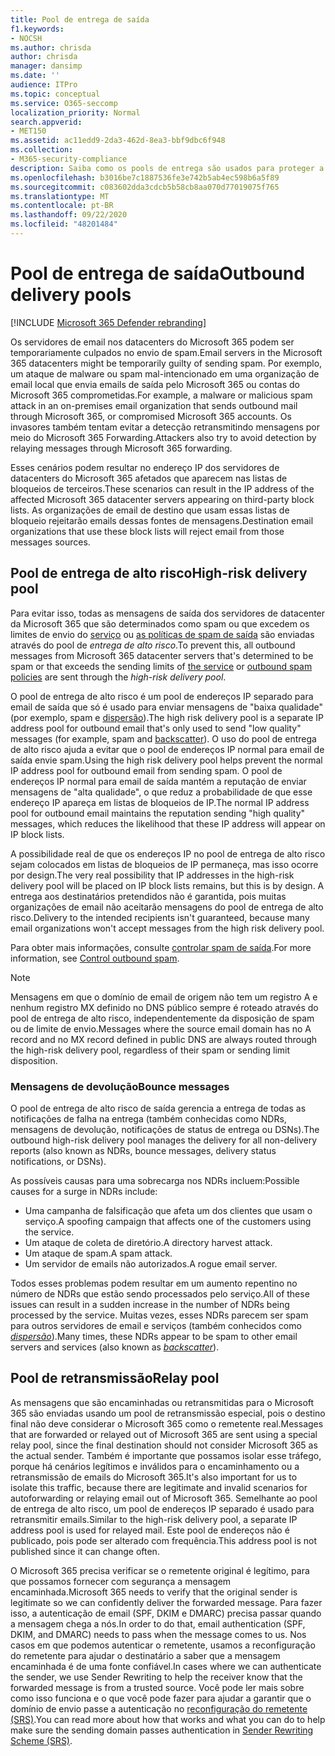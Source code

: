 ```yaml
---
title: Pool de entrega de saída
f1.keywords:
- NOCSH
ms.author: chrisda
author: chrisda
manager: dansimp
ms.date: ''
audience: ITPro
ms.topic: conceptual
ms.service: O365-seccomp
localization_priority: Normal
search.appverid:
- MET150
ms.assetid: ac11edd9-2da3-462d-8ea3-bbf9dbc6f948
ms.collection:
- M365-security-compliance
description: Saiba como os pools de entrega são usados para proteger a reputação de servidores de email nos datacenters do Microsoft 365.
ms.openlocfilehash: b3016be7c1887536fe3e742b5ab4ec598b6a5f89
ms.sourcegitcommit: c083602dda3cdcb5b58cb8aa070d77019075f765
ms.translationtype: MT
ms.contentlocale: pt-BR
ms.lasthandoff: 09/22/2020
ms.locfileid: "48201484"
---
```

# <a name="outbound-delivery-pools"></a><span data-ttu-id="ff1ef-103">Pool de entrega de saída</span><span class="sxs-lookup"><span data-stu-id="ff1ef-103">Outbound delivery pools</span></span>

[!INCLUDE [Microsoft 365 Defender rebranding](../includes/microsoft-defender-for-office.md)]


<span data-ttu-id="ff1ef-104">Os servidores de email nos datacenters do Microsoft 365 podem ser temporariamente culpados no envio de spam.</span><span class="sxs-lookup"><span data-stu-id="ff1ef-104">Email servers in the Microsoft 365 datacenters might be temporarily guilty of sending spam.</span></span> <span data-ttu-id="ff1ef-105">Por exemplo, um ataque de malware ou spam mal-intencionado em uma organização de email local que envia emails de saída pelo Microsoft 365 ou contas do Microsoft 365 comprometidas.</span><span class="sxs-lookup"><span data-stu-id="ff1ef-105">For example, a malware or malicious spam attack in an on-premises email organization that sends outbound mail through Microsoft 365, or compromised Microsoft 365 accounts.</span></span> <span data-ttu-id="ff1ef-106">Os invasores também tentam evitar a detecção retransmitindo mensagens por meio do Microsoft 365 Forwarding.</span><span class="sxs-lookup"><span data-stu-id="ff1ef-106">Attackers also try to avoid detection by relaying messages through Microsoft 365 forwarding.</span></span>

<span data-ttu-id="ff1ef-107">Esses cenários podem resultar no endereço IP dos servidores de datacenters do Microsoft 365 afetados que aparecem nas listas de bloqueios de terceiros.</span><span class="sxs-lookup"><span data-stu-id="ff1ef-107">These scenarios can result in the IP address of the affected Microsoft 365 datacenter servers appearing on third-party block lists.</span></span> <span data-ttu-id="ff1ef-108">As organizações de email de destino que usam essas listas de bloqueio rejeitarão emails dessas fontes de mensagens.</span><span class="sxs-lookup"><span data-stu-id="ff1ef-108">Destination email organizations that use these block lists will reject email from those messages sources.</span></span>

## <a name="high-risk-delivery-pool"></a><span data-ttu-id="ff1ef-109">Pool de entrega de alto risco</span><span class="sxs-lookup"><span data-stu-id="ff1ef-109">High-risk delivery pool</span></span>
<span data-ttu-id="ff1ef-110">Para evitar isso, todas as mensagens de saída dos servidores de datacenter da Microsoft 365 que são determinados como spam ou que excedem os limites de envio do [serviço](https://docs.microsoft.com/office365/servicedescriptions/exchange-online-service-description/exchange-online-limits#sending-limits-across-office-365-options) ou [as políticas de spam de saída](configure-the-outbound-spam-policy.md) são enviadas através do pool de _entrega de alto risco_.</span><span class="sxs-lookup"><span data-stu-id="ff1ef-110">To prevent this, all outbound messages from Microsoft 365 datacenter servers that's determined to be spam or that exceeds the sending limits of [the service](https://docs.microsoft.com/office365/servicedescriptions/exchange-online-service-description/exchange-online-limits#sending-limits-across-office-365-options) or [outbound spam policies](configure-the-outbound-spam-policy.md) are sent through the _high-risk delivery pool_.</span></span>

<span data-ttu-id="ff1ef-111">O pool de entrega de alto risco é um pool de endereços IP separado para email de saída que só é usado para enviar mensagens de "baixa qualidade" (por exemplo, spam e [dispersão](backscatter-messages-and-eop.md)).</span><span class="sxs-lookup"><span data-stu-id="ff1ef-111">The high risk delivery pool is a separate IP address pool for outbound email that's only used to send "low quality" messages (for example, spam and [backscatter](backscatter-messages-and-eop.md)).</span></span> <span data-ttu-id="ff1ef-112">O uso do pool de entrega de alto risco ajuda a evitar que o pool de endereços IP normal para email de saída envie spam.</span><span class="sxs-lookup"><span data-stu-id="ff1ef-112">Using the high risk delivery pool helps prevent the normal IP address pool for outbound email from sending spam.</span></span> <span data-ttu-id="ff1ef-113">O pool de endereços IP normal para email de saída mantém a reputação de enviar mensagens de "alta qualidade", o que reduz a probabilidade de que esse endereço IP apareça em listas de bloqueios de IP.</span><span class="sxs-lookup"><span data-stu-id="ff1ef-113">The normal IP address pool for outbound email maintains the reputation sending "high quality" messages, which reduces the likelihood that these IP address will appear on IP block lists.</span></span>

<span data-ttu-id="ff1ef-114">A possibilidade real de que os endereços IP no pool de entrega de alto risco sejam colocados em listas de bloqueios de IP permaneça, mas isso ocorre por design.</span><span class="sxs-lookup"><span data-stu-id="ff1ef-114">The very real possibility that IP addresses in the high-risk delivery pool will be placed on IP block lists remains, but this is by design.</span></span> <span data-ttu-id="ff1ef-115">A entrega aos destinatários pretendidos não é garantida, pois muitas organizações de email não aceitarão mensagens do pool de entrega de alto risco.</span><span class="sxs-lookup"><span data-stu-id="ff1ef-115">Delivery to the intended recipients isn't guaranteed, because many email organizations won't accept messages from the high risk delivery pool.</span></span>

<span data-ttu-id="ff1ef-116">Para obter mais informações, consulte [controlar spam de saída](outbound-spam-controls.md).</span><span class="sxs-lookup"><span data-stu-id="ff1ef-116">For more information, see [Control outbound spam](outbound-spam-controls.md).</span></span>

> [!NOTE]
> <span data-ttu-id="ff1ef-117">Mensagens em que o domínio de email de origem não tem um registro A e nenhum registro MX definido no DNS público sempre é roteado através do pool de entrega de alto risco, independentemente da disposição de spam ou de limite de envio.</span><span class="sxs-lookup"><span data-stu-id="ff1ef-117">Messages where the source email domain has no A record and no MX record defined in public DNS are always routed through the high-risk delivery pool, regardless of their spam or sending limit disposition.</span></span>

### <a name="bounce-messages"></a><span data-ttu-id="ff1ef-118">Mensagens de devolução</span><span class="sxs-lookup"><span data-stu-id="ff1ef-118">Bounce messages</span></span>

<span data-ttu-id="ff1ef-119">O pool de entrega de alto risco de saída gerencia a entrega de todas as notificações de falha na entrega (também conhecidas como NDRs, mensagens de devolução, notificações de status de entrega ou DSNs).</span><span class="sxs-lookup"><span data-stu-id="ff1ef-119">The outbound high-risk delivery pool manages the delivery for all non-delivery reports (also known as NDRs, bounce messages, delivery status notifications, or DSNs).</span></span>

<span data-ttu-id="ff1ef-120">As possíveis causas para uma sobrecarga nos NDRs incluem:</span><span class="sxs-lookup"><span data-stu-id="ff1ef-120">Possible causes for a surge in NDRs include:</span></span>

- <span data-ttu-id="ff1ef-121">Uma campanha de falsificação que afeta um dos clientes que usam o serviço.</span><span class="sxs-lookup"><span data-stu-id="ff1ef-121">A spoofing campaign that affects one of the customers using the service.</span></span>
- <span data-ttu-id="ff1ef-122">Um ataque de coleta de diretório.</span><span class="sxs-lookup"><span data-stu-id="ff1ef-122">A directory harvest attack.</span></span>
- <span data-ttu-id="ff1ef-123">Um ataque de spam.</span><span class="sxs-lookup"><span data-stu-id="ff1ef-123">A spam attack.</span></span>
- <span data-ttu-id="ff1ef-124">Um servidor de emails não autorizados.</span><span class="sxs-lookup"><span data-stu-id="ff1ef-124">A rogue email server.</span></span>

<span data-ttu-id="ff1ef-125">Todos esses problemas podem resultar em um aumento repentino no número de NDRs que estão sendo processados pelo serviço.</span><span class="sxs-lookup"><span data-stu-id="ff1ef-125">All of these issues can result in a sudden increase in the number of NDRs being processed by the service.</span></span> <span data-ttu-id="ff1ef-126">Muitas vezes, esses NDRs parecem ser spam para outros servidores de email e serviços (também conhecidos como _[dispersão](backscatter-messages-and-eop.md)_).</span><span class="sxs-lookup"><span data-stu-id="ff1ef-126">Many times, these NDRs appear to be spam to other email servers and services (also known as _[backscatter](backscatter-messages-and-eop.md)_).</span></span>

## <a name="relay-pool"></a><span data-ttu-id="ff1ef-127">Pool de retransmissão</span><span class="sxs-lookup"><span data-stu-id="ff1ef-127">Relay pool</span></span>

<span data-ttu-id="ff1ef-128">As mensagens que são encaminhadas ou retransmitidas para o Microsoft 365 são enviadas usando um pool de retransmissão especial, pois o destino final não deve considerar o Microsoft 365 como o remetente real.</span><span class="sxs-lookup"><span data-stu-id="ff1ef-128">Messages that are forwarded or relayed out of Microsoft 365 are sent using a special relay pool, since the final destination should not consider Microsoft 365 as the actual sender.</span></span> <span data-ttu-id="ff1ef-129">Também é importante que possamos isolar esse tráfego, porque há cenários legítimos e inválidos para o encaminhamento ou a retransmissão de emails do Microsoft 365.</span><span class="sxs-lookup"><span data-stu-id="ff1ef-129">It's also important for us to isolate this traffic, because there are legitimate and invalid scenarios for autoforwarding or relaying email out of Microsoft 365.</span></span> <span data-ttu-id="ff1ef-130">Semelhante ao pool de entrega de alto risco, um pool de endereços IP separado é usado para retransmitir emails.</span><span class="sxs-lookup"><span data-stu-id="ff1ef-130">Similar to the high-risk delivery pool, a separate IP address pool is used for relayed mail.</span></span> <span data-ttu-id="ff1ef-131">Este pool de endereços não é publicado, pois pode ser alterado com frequência.</span><span class="sxs-lookup"><span data-stu-id="ff1ef-131">This address pool is not published since it can change often.</span></span>

<span data-ttu-id="ff1ef-132">O Microsoft 365 precisa verificar se o remetente original é legítimo, para que possamos fornecer com segurança a mensagem encaminhada.</span><span class="sxs-lookup"><span data-stu-id="ff1ef-132">Microsoft 365 needs to verify that the original sender is legitimate so we can confidently deliver the forwarded message.</span></span> <span data-ttu-id="ff1ef-133">Para fazer isso, a autenticação de email (SPF, DKIM e DMARC) precisa passar quando a mensagem chega a nós.</span><span class="sxs-lookup"><span data-stu-id="ff1ef-133">In order to do that, email authentication (SPF, DKIM, and DMARC) needs to pass when the message comes to us.</span></span> <span data-ttu-id="ff1ef-134">Nos casos em que podemos autenticar o remetente, usamos a reconfiguração do remetente para ajudar o destinatário a saber que a mensagem encaminhada é de uma fonte confiável.</span><span class="sxs-lookup"><span data-stu-id="ff1ef-134">In cases where we can authenticate the sender, we use Sender Rewriting to help the receiver know that the forwarded message is from a trusted source.</span></span> <span data-ttu-id="ff1ef-135">Você pode ler mais sobre como isso funciona e o que você pode fazer para ajudar a garantir que o domínio de envio passe a autenticação no [reconfiguração do remetente (SRS)](https://docs.microsoft.com/office365/troubleshoot/antispam/sender-rewriting-scheme).</span><span class="sxs-lookup"><span data-stu-id="ff1ef-135">You can read more about how that works and what you can do to help make sure the sending domain passes authentication in [Sender Rewriting Scheme (SRS)](https://docs.microsoft.com/office365/troubleshoot/antispam/sender-rewriting-scheme).</span></span>
